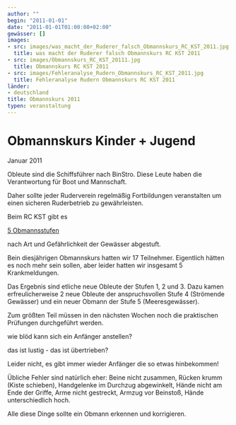 ```yaml
---
author: ""
begin: "2011-01-01"
date: "2011-01-01T01:00:00+02:00"
gewässer: []
images:
- src: images/was_macht_der_Ruderer_falsch_Obmannskurs_RC_KST_2011.jpg
  title: was macht der Ruderer falsch Obmannskurs RC KST 2011
- src: images/Obmannskurs_RC_KST_20111.jpg
  title: Obmannskurs RC KST 2011
- src: images/Fehleranalyse_Rudern_Obmannskurs_RC_KST_2011.jpg
  title: Fehleranalyse Rudern Obmannskurs RC KST 2011
länder: 
- deutschland
title: Obmannskurs 2011
typen: veranstaltung
---
```


# Obmannskurs Kinder + Jugend


Januar 2011

Obleute sind die Schiffsführer nach BinStro. Diese Leute haben die Verantwortung für Boot und Mannschaft.

Daher sollte jeder Ruderverein regelmäßig Fortbildungen veranstalten um einen sicheren Ruderbetrieb zu gewährleisten.

Beim RC KST gibt es

[5 Obmannsstufen](/berichte/2022/obmannsstufen)

nach Art und Gefährlichkeit der Gewässer abgestuft.

Bein diesjährigen Obmannskurs hatten wir 17 Teilnehmer. Eigentlich hätten es noch mehr sein sollen, aber leider hatten wir insgesamt 5 Krankmeldungen.

Das Ergebnis sind etliche neue Obleute der Stufen 1, 2 und 3. Dazu kamen erfreulicherweise 2 neue Obleute der anspruchsvollen Stufe 4 (Strömende Gewässer) und ein neuer Obmann der Stufe 5 (Meeresgewässer).

Zum größten Teil müssen in den nächsten Wochen noch die praktischen Prüfungen durchgeführt werden.

wie blöd kann sich ein Anfänger anstellen?

das ist lustig - das ist übertrieben?

Leider nicht, es gibt immer wieder Anfänger die so etwas hinbekommen!

Übliche Fehler sind natürlich eher: Beine nicht zusammen, Rücken krumm (Kiste schieben), Handgelenke im Durchzug abgewinkelt, Hände nicht am Ende der Griffe, Arme nicht gestreckt, Armzug vor Beinstoß, Hände unterschiedlich hoch.

Alle diese Dinge sollte ein Obmann erkennen und korrigieren.
